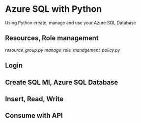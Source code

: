 # Azure SQL with Python
Using Python create, manage and use your Azure SQL Database

## Resources, Role management

_resource_group.py_
_manage_role_management_policy.py_

## Login

## Create SQL MI, Azure SQL Database

## Insert, Read, Write

## Consume with API

